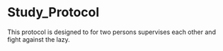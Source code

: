 # Study_Protocol
This protocol is designed to for two persons supervises each other and fight against the lazy. 
